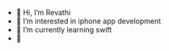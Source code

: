 - 👋 Hi, I’m Revathi
- 👀 I’m interested in iphone app development
- 🌱 I’m currently learning swift
- 💞️ 

<!---
revathi0326/revathi0326 is a ✨ special ✨ repository because its `README.md` (this file) appears on your GitHub profile.
You can click the Preview link to take a look at your changes.
--->
